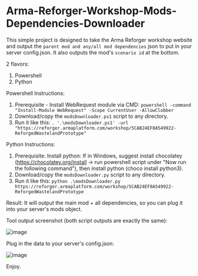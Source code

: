 # Arma-Reforger-Workshop-Mods-Dependencies-Downloader
This simple project is designed to take the Arma Reforger workshop website and output the `parent mod and any/all mod dependencies` json to put in your server config.json. It also outputs the mod's `scenario id` at the bottom.

2 flavors:
1. Powershell
2. Python

Powershell Instructions:
1. Prerequisite - Install WebRequest module via CMD: `powershell -command "Install-Module WebRequest" -Scope CurrentUser -AllowClobber`
2. Download/copy the `modsDownloader.ps1` script to any directory.
3. Run it like this:
    `. '.\modsDownloader.ps1' -url "https://reforger.armaplatform.com/workshop/5CAB24EF8A549922-ReforgedWastelandPrototype"`

Python Instructions:
1. Prerequisite: Install python: If in Windows, suggest install chocolatey (https://chocolatey.org/install -> run powershell script under "Now run the following command"), then install python (choco install python3).
2. Download/copy the `modsDownloader.py` script to any directory.
3. Run it like this:
   `python .\modsDownloader.py https://reforger.armaplatform.com/workshop/5CAB24EF8A549922-ReforgedWastelandPrototype`

Result:
It will output the main mod + all dependencies, so you can plug it into your server's mods object.

Tool output screenshot (both script outputs are exactly the same):

![image](https://github.com/SirFrostingham/Arma-Reforger-Workshop-Mods-Dependencies-Downloader/assets/4725943/0c3157de-1a75-496c-8a47-53cbe134b2f6)


Plug in the data to your server's config.json:

![image](https://github.com/SirFrostingham/Arma-Reforger-Workshop-Mods-Dependencies-Downloader/assets/4725943/5b22c62c-5085-432d-b799-5831fdc58715)


Enjoy.
